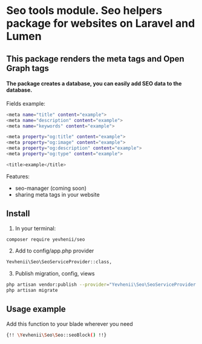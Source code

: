 # Seo tools module. Seo helpers package for websites on Laravel and Lumen

## This package renders the meta tags and Open Graph tags

#### The package creates a database, you can easily add SEO data to the database.

Fields example:
``` bash
<meta name="title" content="example">
<meta name="description" content="example">
<meta name="keywords" content="example">

<meta property="og:title" content="example">
<meta property="og:image" content="example">
<meta property="og:description" content="example">
<meta property="og:type" content="example">

<title>example</title>
```

Features:
- seo-manager (coming soon)
- sharing meta tags in your website

## Install

1) In your terminal:
``` bash
composer require yevhenii/seo
```
2) Add to config/app.php  provider 

``` bash
Yevhenii\Seo\SeoServiceProvider::class,
```

3) Publish migration, config, views

```bash
php artisan vendor:publish --provider="Yevhenii\Seo\SeoServiceProvider::class"
php artisan migrate
```

## Usage example

Add this function to your blade wherever you need

```bash
{!! \Yevhenii\Seo\Seo::seoBlock() !!}
```

